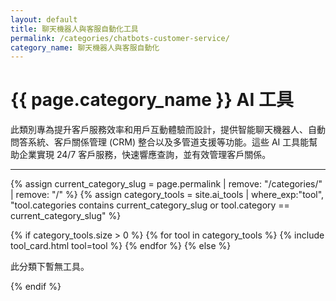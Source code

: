 ```yaml
---
layout: default
title: 聊天機器人與客服自動化工具
permalink: /categories/chatbots-customer-service/
category_name: 聊天機器人與客服自動化
---
```


# {{ page.category_name }} AI 工具

<p>此類別專為提升客戶服務效率和用戶互動體驗而設計，提供智能聊天機器人、自動問答系統、客戶關係管理 (CRM) 整合以及多管道支援等功能。這些 AI 工具能幫助企業實現 24/7 客戶服務，快速響應查詢，並有效管理客戶關係。</p>

---

<div class="tool-grid">
  {% assign current_category_slug = page.permalink | remove: "/categories/" | remove: "/" %}
  {% assign category_tools = site.ai_tools | where_exp:"tool", "tool.categories contains current_category_slug or tool.category == current_category_slug" %}

  {% if category_tools.size > 0 %}
    {% for tool in category_tools %}
      {% include tool_card.html tool=tool %}
    {% endfor %}
  {% else %}
    <p>此分類下暫無工具。</p>
  {% endif %}
</div>
